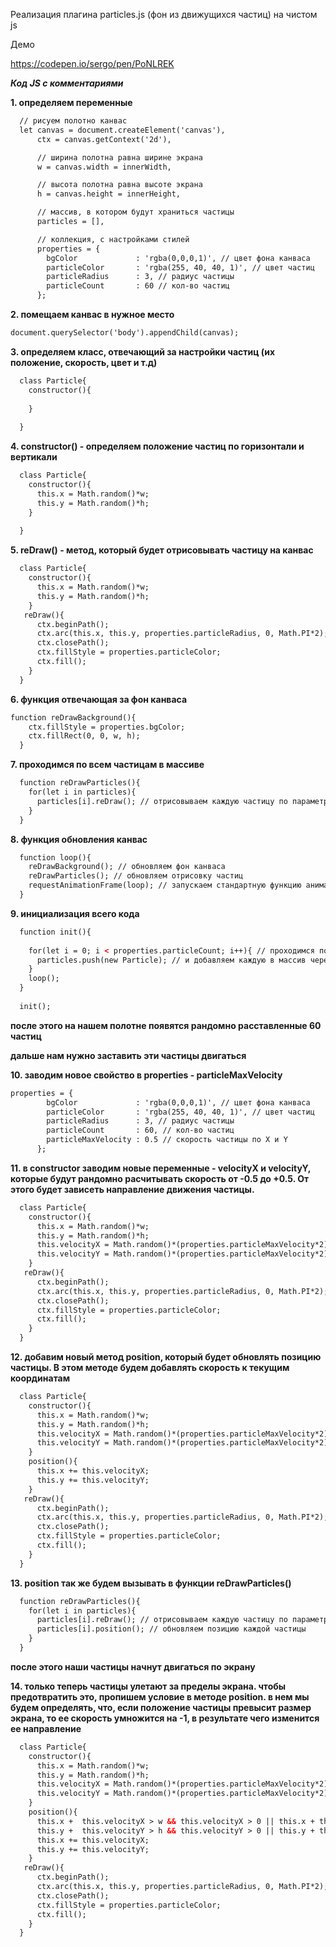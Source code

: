 Реализация плагина particles.js (фон из движущихся частиц) на чистом js

Демо

https://codepen.io/sergo/pen/PoNLREK

***Код JS с комментариями***

**1. определяем переменные**

```html
  // рисуем полотно канвас
  let canvas = document.createElement('canvas'), 
      ctx = canvas.getContext('2d'),

      // ширина полотна равна ширине экрана
      w = canvas.width = innerWidth,

      // высота полотна равна высоте экрана
      h = canvas.height = innerHeight,

      // массив, в котором будут храниться частицы
      particles = [], 

      // коллекция, с настройками стилей
      properties = { 
        bgColor             : 'rgba(0,0,0,1)', // цвет фона канваса
        particleColor       : 'rgba(255, 40, 40, 1)', // цвет частиц
        particleRadius      : 3, // радиус частицы
        particleCount       : 60 // кол-во частиц
      };

```

**2. помещаем канвас в нужное место**

```html
document.querySelector('body').appendChild(canvas);
```

**3. определяем класс, отвечающий за настройки частиц (их положение, скорость, цвет и т.д)**

```html
  class Particle{
    constructor(){
      
    }
   
  }
```

**4. constructor() - определяем положение частиц по горизонтали и вертикали**

```html
  class Particle{
    constructor(){
      this.x = Math.random()*w;
      this.y = Math.random()*h;
    }
   
  }
```

**5. reDraw() - метод, который будет отрисовывать частицу на канвас**

```html
  class Particle{
    constructor(){
      this.x = Math.random()*w;
      this.y = Math.random()*h;
    }
   reDraw(){
      ctx.beginPath();
      ctx.arc(this.x, this.y, properties.particleRadius, 0, Math.PI*2);
      ctx.closePath();
      ctx.fillStyle = properties.particleColor;
      ctx.fill();
    }
  }
```
**6. функция отвечающая за фон канваса**

```html
function reDrawBackground(){ 
    ctx.fillStyle = properties.bgColor;
    ctx.fillRect(0, 0, w, h);
  }
```
**7. проходимся по всем частицам в массиве**

```html
  function reDrawParticles(){
    for(let i in particles){
      particles[i].reDraw(); // отрисовываем каждую частицу по параметрам, определенным в reDraw();
    }
  }
```
**8. функция обновления канвас**

```html
  function loop(){
    reDrawBackground(); // обновляем фон канваса
    reDrawParticles(); // обновляем отрисовку частиц
    requestAnimationFrame(loop); // запускаем стандартную функцию анимации, обновляющую полотно (Обычно запросы происходят 60 раз в секунду - https://developer.mozilla.org/)
  }
```
**9. инициализация всего кода**

```html
  function init(){ 
    
    for(let i = 0; i < properties.particleCount; i++){ // проходимся по всем частицам
      particles.push(new Particle); // и добавляем каждую в массив через созданный класс Particle
    }
    loop();
  }
  
  init();
```

**после этого на нашем полотне появятся рандомно расставленные 60 частиц**

**дальше нам нужно заставить эти частицы двигаться**

**10. заводим новое свойство в properties - particleMaxVelocity**

```html
properties = { 
        bgColor             : 'rgba(0,0,0,1)', // цвет фона канваса
        particleColor       : 'rgba(255, 40, 40, 1)', // цвет частиц
        particleRadius      : 3, // радиус частицы
        particleCount       : 60, // кол-во частиц
        particleMaxVelocity : 0.5 // скорость частицы по X и Y
      };
```
**11. в constructor заводим новые переменные - velocityX и velocityY, которые будут рандомно расчитывать скорость от -0.5 до +0.5. От этого будет зависеть направление движения частицы.**

```html
  class Particle{
    constructor(){
      this.x = Math.random()*w;
      this.y = Math.random()*h;
      this.velocityX = Math.random()*(properties.particleMaxVelocity*2) - properties.particleMaxVelocity;
      this.velocityY = Math.random()*(properties.particleMaxVelocity*2) - properties.particleMaxVelocity;
    }
   reDraw(){
      ctx.beginPath();
      ctx.arc(this.x, this.y, properties.particleRadius, 0, Math.PI*2);
      ctx.closePath();
      ctx.fillStyle = properties.particleColor;
      ctx.fill();
    }
  }
```
**12. добавим новый метод position, который будет обновлять позицию частицы. В этом методе будем добавлять скорость к текущим координатам**

```html
  class Particle{
    constructor(){
      this.x = Math.random()*w;
      this.y = Math.random()*h;
      this.velocityX = Math.random()*(properties.particleMaxVelocity*2) - properties.particleMaxVelocity;
      this.velocityY = Math.random()*(properties.particleMaxVelocity*2) - properties.particleMaxVelocity;
    }
    position(){ 
      this.x += this.velocityX; 
      this.y += this.velocityY;
    }
   reDraw(){
      ctx.beginPath();
      ctx.arc(this.x, this.y, properties.particleRadius, 0, Math.PI*2);
      ctx.closePath();
      ctx.fillStyle = properties.particleColor;
      ctx.fill();
    }
  }
```
**13. position так же будем вызывать в функции reDrawParticles()**

```html
  function reDrawParticles(){
    for(let i in particles){
      particles[i].reDraw(); // отрисовываем каждую частицу по параметрам, определенным в reDraw();
      particles[i].position(); // обновляем позицию каждой частицы
    }
  }
```

**после этого наши частицы начнут двигаться по экрану**

**14. только теперь частицы улетают за пределы экрана. чтобы предотвратить это, пропишем условие в методе position. в нем мы будем определять, что, если положение частицы превысит размер экрана, то ее скорость умножится на -1, в результате чего изменится ее направление**


```html
  class Particle{
    constructor(){
      this.x = Math.random()*w;
      this.y = Math.random()*h;
      this.velocityX = Math.random()*(properties.particleMaxVelocity*2) - properties.particleMaxVelocity;
      this.velocityY = Math.random()*(properties.particleMaxVelocity*2) - properties.particleMaxVelocity;
    }
    position(){ 
      this.x +  this.velocityX > w && this.velocityX > 0 || this.x + this.velocityX < 0 && this.velocityX < 0 ? this.velocityX *= -1 : this.velocityX;
      this.y +  this.velocityY > h && this.velocityY > 0 || this.y + this.velocityY < 0 && this.velocityY < 0 ? this.velocityY *= -1 : this.velocityY;
      this.x += this.velocityX; 
      this.y += this.velocityY;
    }
   reDraw(){
      ctx.beginPath();
      ctx.arc(this.x, this.y, properties.particleRadius, 0, Math.PI*2);
      ctx.closePath();
      ctx.fillStyle = properties.particleColor;
      ctx.fill();
    }
  }
```








